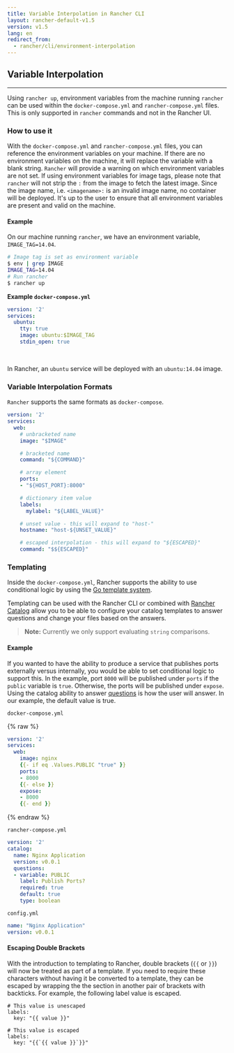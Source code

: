 ```yaml
---
title: Variable Interpolation in Rancher CLI
layout: rancher-default-v1.5
version: v1.5
lang: en
redirect_from:
  - rancher/cli/environment-interpolation
---
```


## Variable Interpolation
---

Using `rancher up`, environment variables from the machine running `rancher` can be used within the `docker-compose.yml` and `rancher-compose.yml` files. This is only supported in `rancher` commands and not in the Rancher UI.  

### How to use it

With the `docker-compose.yml` and `rancher-compose.yml` files, you can reference the environment variables on your machine. If there are no environment variables on the machine, it will replace the variable with a blank string. `Rancher` will provide a warning on which environment variables are not set.  If using environment variables for image tags, please note that `rancher` will not strip the `:` from the image to fetch the latest image. Since the image name, i.e. `<imagename>:` is an invalid image name, no container will be deployed. It's up to the user to ensure that all environment variables are present and valid on the machine.

#### Example

On our machine running `rancher`, we have an environment variable, `IMAGE_TAG=14.04`.

```bash
# Image tag is set as environment variable
$ env | grep IMAGE
IMAGE_TAG=14.04
# Run rancher
$ rancher up
```

**Example `docker-compose.yml`**

```yaml
version: '2'
services:
  ubuntu:
    tty: true
    image: ubuntu:$IMAGE_TAG
    stdin_open: true
```

<br>

In Rancher, an `ubuntu` service will be deployed with an `ubuntu:14.04` image.

### Variable Interpolation Formats

`Rancher` supports the same formats as `docker-compose`.

```yaml
version: '2'
services:
  web:
    # unbracketed name
    image: "$IMAGE"

    # bracketed name
    command: "${COMMAND}"

    # array element
    ports:
    - "${HOST_PORT}:8000"

    # dictionary item value
    labels:
      mylabel: "${LABEL_VALUE}"

    # unset value - this will expand to "host-"
    hostname: "host-${UNSET_VALUE}"

    # escaped interpolation - this will expand to "${ESCAPED}"
    command: "$${ESCAPED}"
```

### Templating

Inside the `docker-compose.yml`, Rancher supports the ability to use conditional logic by using the [Go template system](https://golang.org/pkg/text/template/).

Templating can be used with the Rancher CLI or combined with [Rancher Catalog]({{site.baseurl}}/rancher/{{page.version}}/{{page.lang}}/catalog/) allow you to be able to configure your catalog templates to answer questions and change your files based on the answers.

> **Note:** Currently we only support evaluating `string` comparisons.

#### Example

If you wanted to have the ability to produce a service that publishes ports externally versus internally, you would be able to set conditional logic to support this. In the example, port `8000` will be published under `ports` if the `public` variable is `true`. Otherwise, the ports will be published under `expose`. Using the catalog ability to answer [questions]({{site.baseurl}}/rancher/{{page.version}}/{{page.lang}}/catalog/#questions-in-the-rancher-composeyml) is how the user will answer. In our example, the default value is true.

`docker-compose.yml`

{% raw %}
```yaml
version: '2'
services:
  web:
    image: nginx
    {{- if eq .Values.PUBLIC "true" }}
    ports:
    - 8000
    {{- else }}
    expose:
    - 8000
    {{- end }}
```
{% endraw %}

`rancher-compose.yml`

```yaml
version: '2'
catalog:
  name: Nginx Application
  version: v0.0.1
  questions:
  - variable: PUBLIC
    label: Publish Ports?
    required: true
    default: true
    type: boolean
```

`config.yml`

```yaml
name: "Nginx Application"
version: v0.0.1
```

#### Escaping Double Brackets

With the introduction to templating to Rancher, double brackets (`{{` or `}}`) will now be treated as part of a template. If you need to require these characters without having it be converted to a template, they can be escaped by wrapping the the section in another pair of brackets with backticks. For example, the following label value is escaped.

```
# This value is unescaped
labels:
  key: "{{ value }}"
```

```
# This value is escaped
labels:
  key: "{{`{{ value }}`}}"
```

